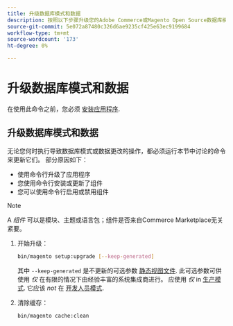 ```yaml
---
title: 升级数据库模式和数据
description: 按照以下步骤升级您的Adobe Commerce或Magento Open Source数据库模式。
source-git-commit: 5e072a87480c326d6ae9235cf425e63ec9199684
workflow-type: tm+mt
source-wordcount: '173'
ht-degree: 0%

---
```



# 升级数据库模式和数据

在使用此命令之前，您必须 [安装应用程序](../advanced.md).

## 升级数据库模式和数据

无论您何时执行导致数据库模式或数据更改的操作，都必须运行本节中讨论的命令来更新它们。 部分原因如下：

* 使用命令行升级了应用程序
* 您使用命令行安装或更新了组件
* 您可以使用命令行启用或禁用组件

>[!NOTE]
>
>A *组件* 可以是模块、主题或语言包；组件是否来自Commerce Marketplace无关紧要。

1. 开始升级：

   ```bash
   bin/magento setup:upgrade [--keep-generated]
   ```

   其中 `--keep-generated` 是不更新的可选参数 [静态视图文件](../../configuration/cli/static-view-file-deployment.md). 此可选参数可供使用 *仅* 在有限的情况下由经验丰富的系统集成商进行。 应使用 *仅* in [生产模式](../../configuration/bootstrap/application-modes.md#production-mode). 它应该 *not* 在 [开发人员模式](../../configuration/bootstrap/application-modes.md#developer-mode).

1. 清除缓存：

   ```bash
   bin/magento cache:clean
   ```
